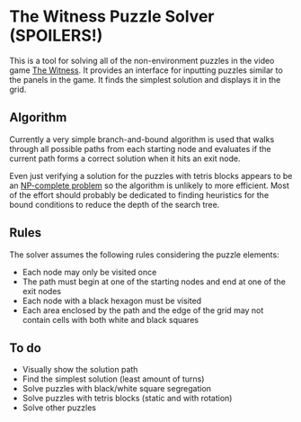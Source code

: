 The Witness Puzzle Solver (SPOILERS!)
=====================================

This is a tool for solving all of the non-environment puzzles in the video game
[The Witness](http://store.steampowered.com/app/210970/). It provides an
interface for inputting puzzles similar to the panels in the game. It finds the
simplest solution and displays it in the grid.

Algorithm
---------

Currently a very simple branch-and-bound algorithm is used that walks through
all possible paths from each starting node and evaluates if the current path
forms a correct solution when it hits an exit node.

Even just verifying a solution for the puzzles with tetris blocks appears to be
an [NP-complete problem](https://en.wikipedia.org/wiki/Tetris#Computational_complexity)
so the algorithm is unlikely to more efficient. Most of the effort should
probably be dedicated to finding heuristics for the bound conditions to reduce
the depth of the search tree.

Rules
-----

The solver assumes the following rules considering the puzzle elements:

- Each node may only be visited once
- The path must begin at one of the starting nodes and end at one of the exit
nodes
- Each node with a black hexagon must be visited
- Each area enclosed by the path and the edge of the grid may not contain cells
with both white and black squares

To do
-----

- Visually show the solution path
- Find the simplest solution (least amount of turns)
- Solve puzzles with black/white square segregation
- Solve puzzles with tetris blocks (static and with rotation)
- Solve other puzzles